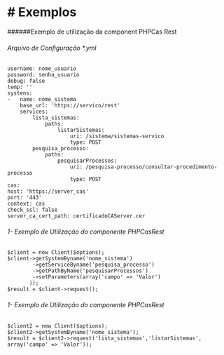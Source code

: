 # # Exemplos
######Exemplo de utilização da component PHPCas Rest 
###### Arquivo de Configuração *.yml
	username: nome_usuario
	password: senha_usuario
	debug: false
	temp: ''
	systens:
    -   name: nome_sistema
        base_url: 'https://servico/rest'
        services:
            lista_sistemas:
                paths:
                    listarSistemas:
                        uri: /sistema/sistemas-servico
                        type: POST
            pesquisa_processo:
                paths:
                    pesquisarProcessos:
                        uri: /pesquisa-processo/consultar-procedimento-processo
                        type: POST
	cas:
    host: 'https://server_cas'
    port: '443'
    context: cas
    check_ssl: false
    server_ca_cert_path: certificadoCAServer.cer
######  1- Exemplo de Utilização do componente PHPCasRest
	$client = new Client($options);
	$client->getSystemByname('nome_sistema')
           	->getServiceByname('pesquisa_processo')
           	->getPathByName('pesquisarProcessos')
           	->setParameters(array('campo' => 'Valor')
           ));
    $result = $client->request();
######  1- Exemplo de Utilização do componente PHPCasRest
	$client2 = new Client($options);
    $client2->getSystemByname('nome_sistema');
    $result = $client2->request('lista_sistemas','listarSistemas', array('campo' => 'Valor'));